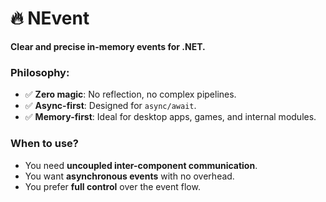 # 🔥 NEvent 
**Clear and precise in-memory events for .NET.** 

### Philosophy: 
- ✅ **Zero magic**: No reflection, no complex pipelines. 
- ✅ **Async-first**: Designed for `async/await`. 
- ✅ **Memory-first**: Ideal for desktop apps, games, and internal modules. 

### When to use? 
- You need **uncoupled inter-component communication**. 
- You want **asynchronous events** with no overhead. 
- You prefer **full control** over the event flow.
